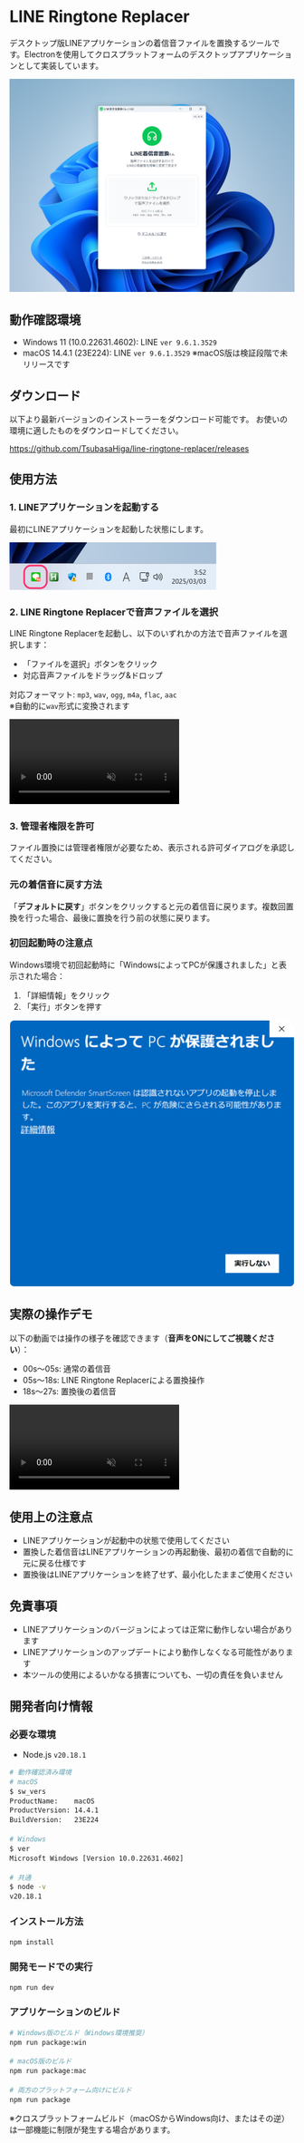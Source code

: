 # LINE Ringtone Replacer

デスクトップ版LINEアプリケーションの着信音ファイルを置換するツールです。Electronを使用してクロスプラットフォームのデスクトップアプリケーションとして実装しています。

<p align="center">
  <img src="./docs/images/image-app-shot-2.png">
</p>

## 動作確認環境

- Windows 11 (10.0.22631.4602): LINE `ver 9.6.1.3529`
- macOS 14.4.1 (23E224): LINE `ver 9.6.1.3529` ※macOS版は検証段階で未リリースです

## ダウンロード

以下より最新バージョンのインストーラーをダウンロード可能です。
お使いの環境に適したものをダウンロードしてください。

<https://github.com/TsubasaHiga/line-ringtone-replacer/releases>

## 使用方法

### 1. LINEアプリケーションを起動する

最初にLINEアプリケーションを起動した状態にします。

<kbd>
  <img src="./docs/images/image-1.png" width="366">
</kbd>

### 2. LINE Ringtone Replacerで音声ファイルを選択

LINE Ringtone Replacerを起動し、以下のいずれかの方法で音声ファイルを選択します：
- 「ファイルを選択」ボタンをクリック
- 対応音声ファイルをドラッグ&ドロップ

対応フォーマット: `mp3`, `wav`, `ogg`, `m4a`, `flac`, `aac`  
※自動的に`wav`形式に変換されます

<video controls src="https://github.com/user-attachments/assets/0325b172-7ea8-4cb6-9822-8ff5fb410dae" muted="false"></video>

### 3. 管理者権限を許可

ファイル置換には管理者権限が必要なため、表示される許可ダイアログを承認してください。

### 元の着信音に戻す方法

「**デフォルトに戻す**」ボタンをクリックすると元の着信音に戻ります。複数回置換を行った場合、最後に置換を行う前の状態に戻ります。

### 初回起動時の注意点

Windows環境で初回起動時に「WindowsによってPCが保護されました」と表示された場合：
1. 「詳細情報」をクリック
2. 「実行」ボタンを押す

<kbd>
  <img src="./docs/images/image-2.png" width="534">
</kbd>

## 実際の操作デモ

以下の動画では操作の様子を確認できます（**音声をONにしてご視聴ください**）：
- 00s～05s: 通常の着信音
- 05s～18s: LINE Ringtone Replacerによる置換操作
- 18s～27s: 置換後の着信音

<video controls src="https://github.com/user-attachments/assets/2f0e3c44-431e-43ed-84a7-90a57c66814a" muted="false"></video>

## 使用上の注意点

- LINEアプリケーションが起動中の状態で使用してください
- 置換した着信音はLINEアプリケーションの再起動後、最初の着信で自動的に元に戻る仕様です
- 置換後はLINEアプリケーションを終了せず、最小化したままご使用ください

## 免責事項

- LINEアプリケーションのバージョンによっては正常に動作しない場合があります
- LINEアプリケーションのアップデートにより動作しなくなる可能性があります
- 本ツールの使用によるいかなる損害についても、一切の責任を負いません

## 開発者向け情報

### 必要な環境

- Node.js `v20.18.1`

```bash
# 動作確認済み環境
# macOS
$ sw_vers
ProductName:    macOS
ProductVersion: 14.4.1
BuildVersion:   23E224

# Windows
$ ver
Microsoft Windows [Version 10.0.22631.4602]

# 共通
$ node -v
v20.18.1
```

### インストール方法

```bash
npm install
```

### 開発モードでの実行

```bash
npm run dev
```

### アプリケーションのビルド

```bash
# Windows版のビルド（Windows環境推奨）
npm run package:win

# macOS版のビルド
npm run package:mac

# 両方のプラットフォーム向けにビルド
npm run package
```

※クロスプラットフォームビルド（macOSからWindows向け、またはその逆）は一部機能に制限が発生する場合があります。
